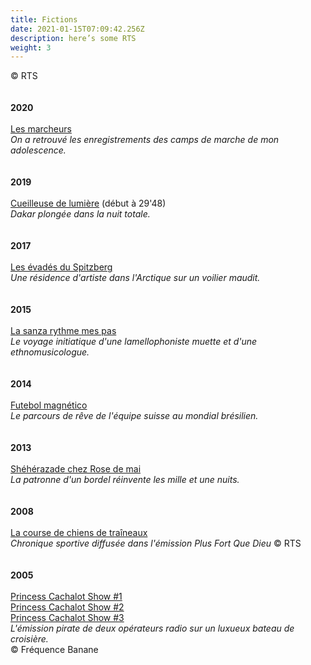 ```yaml
---
title: Fictions
date: 2021-01-15T07:09:42.256Z
description: here’s some RTS
weight: 3
---
```

© RTS\
\
\
**2020**\
\
[Les marcheurs](https://www.rts.ch/play/radio/le-labo/audio/les-marcheurs?id=10974395)\
*On a retrouvé les enregistrements des camps de marche de mon adolescence.*\
\
\
**2019**\
\
[Cueilleuse de lumière](https://www.rts.ch/play/radio/le-labo/audio/dakar-le-grand-voyage?id=10104577) (début à 29'48)\
*Dakar plongée dans la nuit totale.*\
\
\
**2017**\
\
[Les évadés du Spitzberg](https://www.rts.ch/play/radio/le-labo/audio/les-evades-du-spitzberg?id=9000265&station=a83f29dee7a5d0d3f9fccdb9c92161b1afb512db)\
*Une résidence d'artiste dans l'Arctique sur un voilier maudit.*\
\
\
**2015**\
\
[La sanza rythme mes pas](https://pages.rts.ch/espace-2/programmes/le-labo/6631887-le-labo-du-12-04-2015.html)\
*Le voyage initiatique d'une lamellophoniste muette et d'une ethnomusicologue.*\
\
\
**2014**\
\
[Futebol magnético](https://www.rts.ch/play/radio/le-labo/audio/futebol-magnietico?id=5912831)\
*Le parcours de rêve de l'équipe suisse au mondial brésilien.*\
\
\
**2013**\
\
[Shéhérazade chez Rose de mai](https://www.rts.ch/play/radio/le-labo/audio/les-1001-nuits-de-sheherazade?id=5003905)\
*La patronne d'un bordel réinvente les mille et une nuits.*\
\
\
**2008**\
\
[La course de chiens de traîneaux](https://soundcloud.com/user-604421046/course-de-chien-de-traineaux)\
*Chronique sportive diffusée dans l'émission Plus Fort Que Dieu* © RTS\
\
\
**2005**\
\
[Princess Cachalot Show #1](https://soundcloud.com/user-604421046/princesscachalotshow_13-06-2005)\
[Princess Cachalot Show #2](https://soundcloud.com/user-604421046/princesscachalotshow_20-06-2005)\
[Princess Cachalot Show #3](https://soundcloud.com/user-604421046/princesscachalotshow_04-07-2005)\
*L'émission pirate de deux opérateurs radio sur un luxueux bateau de croisière.*\
 © Fréquence Banane